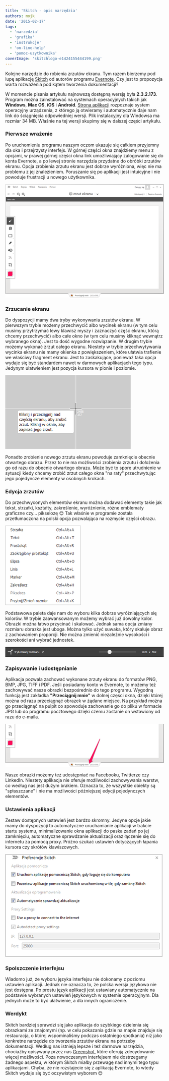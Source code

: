 ```yaml
---
title: 'Skitch - opis narzędzia'
authors: mojk
date: '2015-02-17'
tags:
  - 'narzedzia'
  - 'grafika'
  - 'instrukcje'
  - 'on-line-help'
  - 'pomoc-uzytkownika'
coverImage: 'skitchlogo-e1424155444199.png'
---
```


Kolejne narzędzie do robienia zrzutów ekranu. Tym razem bierzemy pod lupę
aplikację [Skitch](https://evernote.com/skitch/) od autorów programu
[Evernote](https://evernote.com/). Czy jest to propozycja warta rozważenia pod
kątem tworzenia dokumentacji?

<!--truncate-->

W momencie pisania artykułu najnowszą dostępną wersją była **2.3.2.173**.
Program można zainstalować na systemach operacyjnych takich jak **Windows**,
**Mac OS**, **iOS** i **Android**.
[Strona aplikacji](https://evernote.com/skitch/) rozpoznaje system operacyjny
urządzenia, z którego ją otwieramy i automatycznie daje nam link do ściągnięcia
odpowiedniej wersji. Plik instalacyjny dla Windowsa ma rozmiar 34 MB. Właśnie na
tej wersji skupimy się w dalszej części artykułu.

### Pierwsze wrażenie

Po uruchomieniu programu naszym oczom ukazuje się całkiem przyjemny dla oka i
przejrzysty interfejs. W górnej części okna znajdziemy menu z opcjami, w prawej
górnej części okna link umożliwiający zalogowanie się do konta Evernote, a po
lewej stronie narzędzia przydatne do obróbki zrzutów ekranu. Opcja zrobienia
zrzutu ekranu jest dobrze wyróżniona, więc nie ma problemu z jej znalezieniem.
Poruszanie się po aplikacji jest intuicyjne i nie powoduje frustracji u nowego
użytkownika.

![skitch1](images/skitch1-1024x731.png)

### Zrzucanie ekranu

Do dyspozycji mamy dwa tryby wykonywania zrzutów ekranu. W pierwszym trybie
możemy przechwycić albo wycinek ekranu (w tym celu musimy przytrzymać lewy
klawisz myszy i zaznaczyć część ekranu, którą chcemy przechwycić) albo całe okno
(w tym celu musimy kliknąć wewnątrz wybranego okna). Jest to dość wygodne
rozwiązanie. W drugim trybie możemy wykonać zrzut całego ekranu. Niestety w
trybie przechwytywania wycinka ekranu nie mamy okienka z powiększeniem, które
ułatwia trafienie we właściwy fragment ekranu. Jest to zaskakujące, ponieważ
taka opcja wydaje się być standardem nawet w darmowych aplikacjach tego typu.
Jedynym ułatwieniem jest pozycja kursora w pionie i poziomie.

![skitch2](images/skitch2.png)

Ponadto zrobienie nowego zrzutu ekranu powoduje zamknięcie obecnie otwartego
obrazu. Przez to nie ma możliwości zrobienia zrzutu i dołożenia go od razu do
obecnie otwartego obrazu. Może być to spore utrudnienie w sytuacji kiedy chcemy
zrobić zrzut całego okna "na raty" przechwytując jego pojedyncze elementy w
osobnych krokach.

### Edycja zrzutów

Do przechwyconych elementów ekranu można dodawać elementy takie jak tekst,
strzałki, kształty, zakreślenie, wyróżnienie, różne emblematy graficzne czy...
pikselozę 😊 Tak właśnie w programie została przetłumaczona na polski opcja
pozwalająca na rozmycie części obrazu.

![skitch3](images/skitch3.png)

Podstawowa paleta daje nam do wyboru kilka dobrze wyróżniających się kolorów. W
trybie zaawansowanym możemy wybrać już dowolny kolor. Obrazki można łatwo
przycinać i skalować. Jednak sama opcja zmiany rozmiaru obrazka jest uboga.
Można tylko użyć suwaka, który skaluje obraz z zachowaniem proporcji. Nie można
zmienić niezależnie wysokości i szerokości ani wybrać jednostek.

![skitch4](images/skitch4.png)

### Zapisywanie i udostępnianie

Aplikacja pozwala zachować wykonane zrzuty ekranu do formatów PNG, BMP, JPG,
TIFF i PDF. Jeśli posiadamy konto w Evernote, to możemy też zachowywać nasze
obrazki bezpośrednio do tego programu. Wygodną funkcją jest zakładka
**"Przeciągnij mnie"** w dolnej części okna, dzięki której można od razu
przeciągnąć obrazek w żądane miejsce. Na przykład można go przeciągnąć na pulpit
co spowoduje zachowanie go do pliku w formacie JPG lub do programu pocztowego
dzięki czemu zostanie on wstawiony od razu do e-maila.

![skitch55](images/skitch55-1024x276.png)

Nasze obrazki możemy też udostępniać na Facebooku, Twitterze czy LinkedIn.
Niestety aplikacja nie oferuje możliwości zachowywania warstw, co według nas
jest dużym brakiem. Oznacza to, że wszystkie obiekty są "spłaszczane" i nie ma
możliwości późniejszej edycji pojedynczych elementów.

### Ustawienia aplikacji

Zestaw dostępnych ustawień jest bardzo skromny. Jedyne opcje jakie mamy do
dyspozycji to automatyczne uruchamianie aplikacji w trakcie startu systemu,
minimalizowanie okna aplikacji do paska zadań po jej zamknięciu, automatyczne
sprawdzanie aktualizacji oraz łączenie się do internetu za pomocą proxy. Próżno
szukać ustawień dotyczących łapania kursora czy skrótów klawiszowych.

![skitch6](images/skitch6.png)

### Spolszczenie interfejsu

Wiadomo już, że wyboru języka interfejsu nie dokonamy z poziomu ustawień
aplikacji. Jednak nie oznacza to, że polska wersja językowa nie jest dostępna.
Po prostu język aplikacji jest ustawiany automatycznie na podstawie wybranych
ustawień językowych w systemie operacyjnym. Dla jednych może to być ułatwienie,
a dla innych ograniczenie.

### Werdykt

Skitch bardziej sprawdzi się jako aplikacja do szybkiego dzielenia się obrazkami
ze znajomymi (np. w celu pokazania gdzie na mapie znajduje się restauracja, o
której wspominaliśmy podczas ostatniego spotkania) niż jako konkretne narzędzie
do tworzenia zrzutów ekranu na potrzeby dokumentacji. Według nas istnieją lepsze
i też darmowe narzędzia, chociażby opisywany przez nas
[Greenshot](http://techwriter.pl/zrzucanie-ekranu-opis-narzedzi/), które oferują
zdecydowanie więcej możliwości. Poza nowoczesnym interfejsem nie dostrzegamy
żadnego aspektu, w którym Skitch miałby przewagę nad innymi tego typu
aplikacjami. Chyba, że nie rozstajecie się z aplikacją Evernote, to wtedy Skitch
wydaje się być oczywistym wyborem 😊
